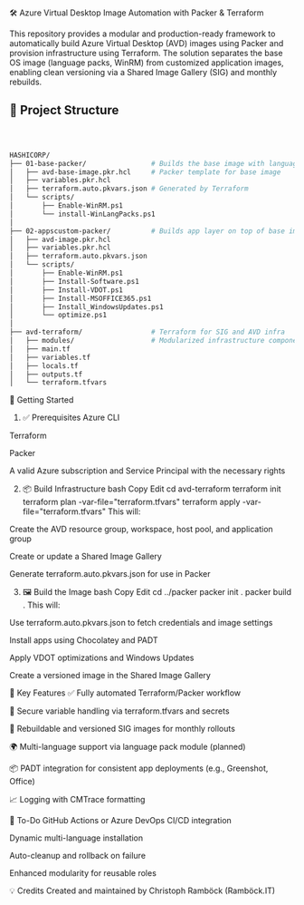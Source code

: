 
🛠️ Azure Virtual Desktop Image Automation with Packer & Terraform

This repository provides a modular and production-ready framework to automatically build Azure Virtual Desktop (AVD) images using Packer and provision infrastructure using Terraform. The solution separates the base OS image (language packs, WinRM) from customized application images, enabling clean versioning via a Shared Image Gallery (SIG) and monthly rebuilds.


## 📁 Project Structure

```bash



HASHICORP/
├── 01-base-packer/                # Builds the base image with language packs
│   ├── avd-base-image.pkr.hcl     # Packer template for base image
│   ├── variables.pkr.hcl
│   ├── terraform.auto.pkvars.json # Generated by Terraform
│   └── scripts/
│       ├── Enable-WinRM.ps1
│       └── install-WinLangPacks.ps1
│
├── 02-appscustom-packer/          # Builds app layer on top of base image
│   ├── avd-image.pkr.hcl
│   ├── variables.pkr.hcl
│   ├── terraform.auto.pkvars.json
│   └── scripts/
│       ├── Enable-WinRM.ps1
│       ├── Install-Software.ps1
│       ├── Install-VDOT.ps1
│       ├── Install-MSOFFICE365.ps1
│       ├── Install_WindowsUpdates.ps1
│       └── optimize.ps1
│
├── avd-terraform/                 # Terraform for SIG and AVD infra
│   ├── modules/                   # Modularized infrastructure components
│   ├── main.tf
│   ├── variables.tf
│   ├── locals.tf
│   ├── outputs.tf
│   └── terraform.tfvars

```





🚀 Getting Started

1. ✅ Prerequisites
Azure CLI

Terraform

Packer

A valid Azure subscription and Service Principal with the necessary rights

2. 📦 Build Infrastructure
bash
Copy
Edit
cd avd-terraform
terraform init
terraform plan -var-file="terraform.tfvars"
terraform apply -var-file="terraform.tfvars"
This will:

Create the AVD resource group, workspace, host pool, and application group

Create or update a Shared Image Gallery

Generate terraform.auto.pkvars.json for use in Packer

3. 🖼️ Build the Image
bash
Copy
Edit
cd ../packer
packer init .
packer build .
This will:

Use terraform.auto.pkvars.json to fetch credentials and image settings

Install apps using Chocolatey and PADT

Apply VDOT optimizations and Windows Updates

Create a versioned image in the Shared Image Gallery

🧰 Key Features
✅ Fully automated Terraform/Packer workflow

🔐 Secure variable handling via terraform.tfvars and secrets

🔄 Rebuildable and versioned SIG images for monthly rollouts

🌍 Multi-language support via language pack module (planned)

📦 PADT integration for consistent app deployments (e.g., Greenshot, Office)

📈 Logging with CMTrace formatting

📎 To-Do
 GitHub Actions or Azure DevOps CI/CD integration

 Dynamic multi-language installation

 Auto-cleanup and rollback on failure

 Enhanced modularity for reusable roles

💡 Credits
Created and maintained by Christoph Ramböck (Ramböck.IT)